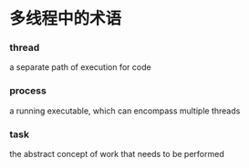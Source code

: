 # 多线程中的术语

### thread

a separate path of execution for code

### process

a running executable, which can encompass multiple threads

### task

the abstract concept of work that needs to be performed


